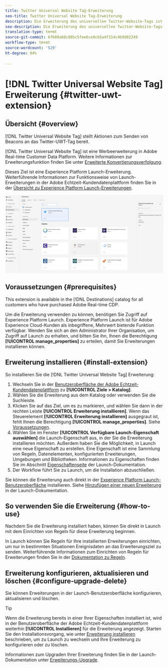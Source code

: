 ```yaml
---
title: Twitter Universal Website Tag-Erweiterung
seo-title: Twitter Universal Website Tag-Erweiterung
description: Die Erweiterung des universellen Twitter-Website-Tags ist ein Werbeziel in der Adobe Echtzeit-Kundendatenplattform. Weiterführende Informationen zur Erweiterungsfunktion finden Sie auf der Erweiterungsseite in Adobe Exchange.
seo-description: Die Erweiterung des universellen Twitter-Website-Tags ist ein Werbeziel in der Adobe Echtzeit-Kundendatenplattform. Weiterführende Informationen zur Erweiterungsfunktion finden Sie auf der Erweiterungsseite in Adobe Exchange.
translation-type: tm+mt
source-git-commit: 6f680a60c88bc5fee6ce9cb5a4f314c4b9d02249
workflow-type: tm+mt
source-wordcount: '529'
ht-degree: 84%

---
```



# [!DNL Twitter Universal Website Tag] Erweiterung {#twitter-uwt-extension}

## Übersicht {#overview}

[!DNL Twitter Universal Website Tag] stellt Aktionen zum Senden von Beacons an das Twitter-UWT-Tag bereit.

[!DNL Twitter Universal Website Tag] ist eine Werbeerweiterung in Adobe Real-time Customer Data Platform. Weitere Informationen zur Erweiterungsfunktion finden Sie unter [Erweiterte Konvertierungsverfolgung](https://business.twitter.com/en/solutions/twitter-ads/website-clicks/advanced-conversion-tracking.html).

Dieses Ziel ist eine Experience Platform Launch-Erweiterung. Weiterführende Informationen zur Funktionsweise von Launch-Erweiterungen in der Adobe Echtzeit-Kundendatenplattform finden Sie in der [Übersicht zu Experience Platform Launch-Erweiterungen](/help/rtcdp/destinations/experience-platform-launch-extensions.md).

![Twitter Universal Website Tag Extension](assets/twitter-uwt-extension.png)

## Voraussetzungen {#prerequisites}

This extension is available in the [!DNL Destinations] catalog for all customers who have purchased Adobe Real-time CDP.

Um die Erweiterung verwenden zu können, benötigen Sie Zugriff auf Experience Platform Launch. Experience Platform Launch ist für Adobe Experience Cloud-Kunden als inbegriffene, Mehrwert bietende Funktion verfügbar. Wenden Sie sich an den Administrator Ihrer Organisation, um Zugriff auf Launch zu erhalten, und bitten Sie ihn, Ihnen die Berechtigung **[!UICONTROL manage_properties]** zu erteilen, damit Sie Erweiterungen installieren können.

## Erweiterung installieren {#install-extension}

So installieren Sie die [!DNL Twitter Universal Website Tag] Erweiterung:

1. Wechseln Sie in der [Benutzeroberfläche der Adobe Echtzeit-Kundendatenplattform](http://platform.adobe.com/) zu **[!UICONTROL Ziele > Katalog]**.
2. Wählen Sie die Erweiterung aus dem Katalog oder verwenden Sie die Suchleiste.
3. Klicken Sie auf das Ziel, um es zu markieren, und wählen Sie dann in der rechten Leiste **[!UICONTROL Erweiterung installieren]**. Wenn das Steuerelement **[!UICONTROL Erweiterung installieren]** ausgegraut ist, fehlt Ihnen die Berechtigung **[!UICONTROL manage_properties]**. Siehe [Voraussetzungen](#prerequisites).
4. Wählen Sie im Fenster **[!UICONTROL Verfügbare Launch-Eigenschaft auswählen]** die Launch-Eigenschaft aus, in der Sie die Erweiterung installieren möchten. Außerdem haben Sie die Möglichkeit, in Launch eine neue Eigenschaft zu erstellen. Eine Eigenschaft ist eine Sammlung von Regeln, Datenelementen, konfigurierten Erweiterungen, Umgebungen und Bibliotheken. Informationen zu Eigenschaften finden Sie im Abschnitt [Eigenschaftenseite](https://docs.adobe.com/content/help/de-DE/launch/using/reference/admin/companies-and-properties.html#Property-Seite) der Launch-Dokumentation.
5. Der Workflow führt Sie zu Launch, um die Installation abzuschließen.

Sie können die Erweiterung auch direkt in der [Experience Platform Launch-Benutzeroberfläche](https://launch.adobe.com/) installieren. Siehe [Hinzufügen einer neuen Erweiterung](https://docs.adobe.com/content/help/de-DE/launch/using/reference/manage-resources/extensions/overview.html#add-a-new-extension) in der Launch-Dokumentation.

## So verwenden Sie die Erweiterung {#how-to-use}

Nachdem Sie die Erweiterung installiert haben, können Sie direkt in Launch mit dem Einrichten von Regeln für diese Erweiterung beginnen.

In Launch können Sie Regeln für Ihre installierten Erweiterungen einrichten, um nur in bestimmten Situationen Ereignisdaten an das Erweiterungsziel zu senden. Weiterführende Informationen zum Einrichten von Regeln für Erweiterungen finden Sie in der [Dokumentation zu Regeln](https://docs.adobe.com/help/de-DE/launch/using/reference/manage-resources/rules.html).

## Erweiterung konfigurieren, aktualisieren und löschen {#configure-upgrade-delete}

Sie können Erweiterungen in der Launch-Benutzeroberfläche konfigurieren, aktualisieren und löschen.

>[!TIP]
>
>Wenn die Erweiterung bereits in einer Ihrer Eigenschaften installiert ist, wird in der Benutzeroberfläche der Adobe Echtzeit-Kundendatenplattform weiterhin **[!UICONTROL Installieren]** für die Erweiterung angezeigt. Starten Sie den Installationsvorgang, wie unter [Erweiterung installieren](#install-extension) beschrieben, um zu Launch zu wechseln und Ihre Erweiterung zu konfigurieren oder zu löschen.

Informationen zum Upgraden Ihrer Erweiterung finden Sie in der Launch-Dokumentation unter [Erweiterungs-Upgrade](https://docs.adobe.com/content/help/de-DE/launch/using/reference/manage-resources/extensions/extension-upgrade.html).